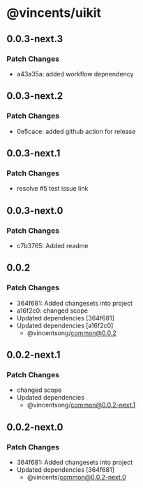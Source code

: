 # @vincents/uikit

## 0.0.3-next.3

### Patch Changes

- a43a35a: added workflow depnendency

## 0.0.3-next.2

### Patch Changes

- 0e5cace: added github action for release

## 0.0.3-next.1

### Patch Changes

- resolve #5 test issue link

## 0.0.3-next.0

### Patch Changes

- c7b3765: Added readme

## 0.0.2

### Patch Changes

- 364f681: Added changesets into project
- a16f2c0: changed scope
- Updated dependencies [364f681]
- Updated dependencies [a16f2c0]
  - @vincentsong/common@0.0.2

## 0.0.2-next.1

### Patch Changes

- changed scope
- Updated dependencies
  - @vincentsong/common@0.0.2-next.1

## 0.0.2-next.0

### Patch Changes

- 364f681: Added changesets into project
- Updated dependencies [364f681]
  - @vincents/common@0.0.2-next.0
